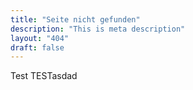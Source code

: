 ```yaml
---
title: "Seite nicht gefunden"
description: "This is meta description"
layout: "404"
draft: false
---
```


Test TESTasdad

